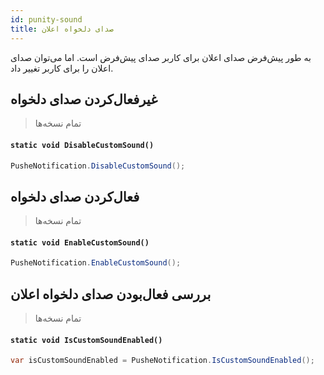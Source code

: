 ```yaml
---
id: punity-sound
title: صدای دلخواه اعلان
---
```



به طور پیش‌فرض صدای اعلان برای کاربر صدای پیش‌فرض است. اما می‌توان صدای اعلان را برای کاربر تغییر داد.

## غیرفعال‌کردن صدای دلخواه
> تمام نسخه‌ها


<div dir='ltr'>

#### `static void DisableCustomSound()`

</div>

```java
PusheNotification.DisableCustomSound();
```

## فعال‌کردن صدای دلخواه
> تمام نسخه‌ها


<div dir='ltr'>

#### `static void EnableCustomSound()`

</div>

```java
PusheNotification.EnableCustomSound();
```

## بررسی فعال‌بودن صدای دلخواه اعلان
> تمام نسخه‌ها


<div dir='ltr'>

#### `static void IsCustomSoundEnabled()`

</div>

```java
var isCustomSoundEnabled = PusheNotification.IsCustomSoundEnabled();
```